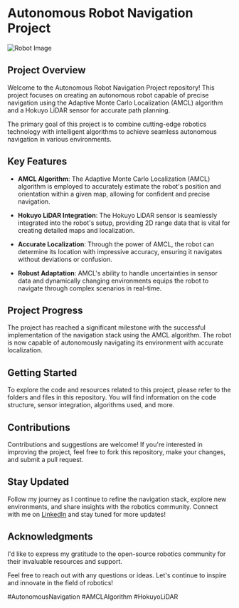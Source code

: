 # Autonomous Robot Navigation Project

![Robot Image](https://drive.google.com/file/d/1hTw4ZWZPg9QlCM_GuyqbTyvObldWn1Qe/view?usp=drive_link)

## Project Overview

Welcome to the Autonomous Robot Navigation Project repository! This project focuses on creating an autonomous robot capable of precise navigation using the Adaptive Monte Carlo Localization (AMCL) algorithm and a Hokuyo LiDAR sensor for accurate path planning.

The primary goal of this project is to combine cutting-edge robotics technology with intelligent algorithms to achieve seamless autonomous navigation in various environments.

## Key Features

- **AMCL Algorithm**: The Adaptive Monte Carlo Localization (AMCL) algorithm is employed to accurately estimate the robot's position and orientation within a given map, allowing for confident and precise navigation.

- **Hokuyo LiDAR Integration**: The Hokuyo LiDAR sensor is seamlessly integrated into the robot's setup, providing 2D range data that is vital for creating detailed maps and localization.

- **Accurate Localization**: Through the power of AMCL, the robot can determine its location with impressive accuracy, ensuring it navigates without deviations or confusion.

- **Robust Adaptation**: AMCL's ability to handle uncertainties in sensor data and dynamically changing environments equips the robot to navigate through complex scenarios in real-time.

## Project Progress

The project has reached a significant milestone with the successful implementation of the navigation stack using the AMCL algorithm. The robot is now capable of autonomously navigating its environment with accurate localization.

## Getting Started

To explore the code and resources related to this project, please refer to the folders and files in this repository. You will find information on the code structure, sensor integration, algorithms used, and more.

## Contributions

Contributions and suggestions are welcome! If you're interested in improving the project, feel free to fork this repository, make your changes, and submit a pull request.

## Stay Updated

Follow my journey as I continue to refine the navigation stack, explore new environments, and share insights with the robotics community. Connect with me on [LinkedIn](https://www.linkedin.com/in/raghav-nallaperumal-668054203/) and stay tuned for more updates!

## Acknowledgments

I'd like to express my gratitude to the open-source robotics community for their invaluable resources and support.

Feel free to reach out with any questions or ideas. Let's continue to inspire and innovate in the field of robotics!

\#AutonomousNavigation #AMCLAlgorithm #HokuyoLiDAR
